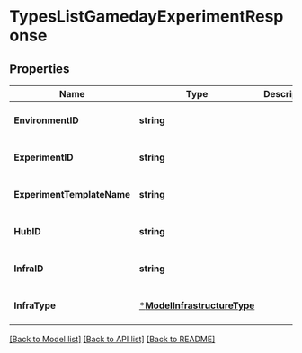 # TypesListGamedayExperimentResponse

## Properties
Name | Type | Description | Notes
------------ | ------------- | ------------- | -------------
**EnvironmentID** | **string** |  | [optional] [default to null]
**ExperimentID** | **string** |  | [optional] [default to null]
**ExperimentTemplateName** | **string** |  | [optional] [default to null]
**HubID** | **string** |  | [optional] [default to null]
**InfraID** | **string** |  | [optional] [default to null]
**InfraType** | [***ModelInfrastructureType**](model.InfrastructureType.md) |  | [optional] [default to null]

[[Back to Model list]](../README.md#documentation-for-models) [[Back to API list]](../README.md#documentation-for-api-endpoints) [[Back to README]](../README.md)


